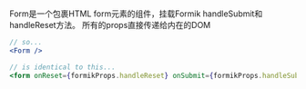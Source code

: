 ## <Form />

Form是一个包裹HTML form元素的组件，挂载Formik handleSubmit和handleReset方法。
所有的props直接传递给内在的DOM

```jsx
// so...
<Form />

// is identical to this...
<form onReset={formikProps.handleReset} onSubmit={formikProps.handleSubmit} {...props} />
```